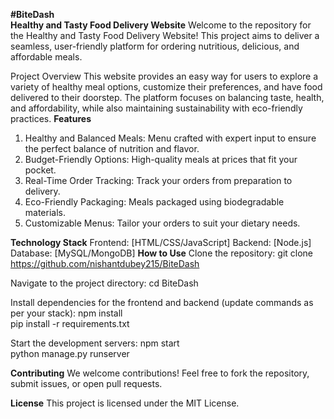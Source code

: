 **#BiteDash**
<br>
**Healthy and Tasty Food Delivery Website**
Welcome to the repository for the Healthy and Tasty Food Delivery Website! This project aims to deliver a seamless, user-friendly platform for ordering nutritious, delicious, and affordable meals.

Project Overview
This website provides an easy way for users to explore a variety of healthy meal options, customize their preferences, and have food delivered to their doorstep. The platform focuses on balancing taste, health, and affordability, while also maintaining sustainability with eco-friendly practices.
 
**Features**
1. Healthy and Balanced Meals: Menu crafted with expert input to ensure the perfect balance of nutrition and flavor.
2. Budget-Friendly Options: High-quality meals at prices that fit your pocket.
3. Real-Time Order Tracking: Track your orders from preparation to delivery.
4. Eco-Friendly Packaging: Meals packaged using biodegradable materials.
5. Customizable Menus: Tailor your orders to suit your dietary needs.

**Technology Stack**
Frontend: [HTML/CSS/JavaScript]
Backend: [Node.js]
Database: [MySQL/MongoDB]
 
**How to Use**
Clone the repository:
git clone https://github.com/nishantdubey215/BiteDash

Navigate to the project directory:
cd BiteDash

Install dependencies for the frontend and backend (update commands as per your stack):
npm install  
pip install -r requirements.txt  

Start the development servers:
npm start  
python manage.py runserver  

**Contributing**
We welcome contributions! Feel free to fork the repository, submit issues, or open pull requests.

**License**
This project is licensed under the MIT License.

